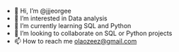- 👋 Hi, I’m @jjjeorgee
- 👀 I’m interested in Data analysis 
- 🌱 I’m currently learning SQL and Python
- 💞️ I’m looking to collaborate on SQL or Python projects 
- 📫 How to reach me olaozeez@gmail.com

<!---
jjjeorgee/jjjeorgee is a ✨ special ✨ repository because its `README.md` (this file) appears on your GitHub profile.
You can click the Preview link to take a look at your changes.
--->
